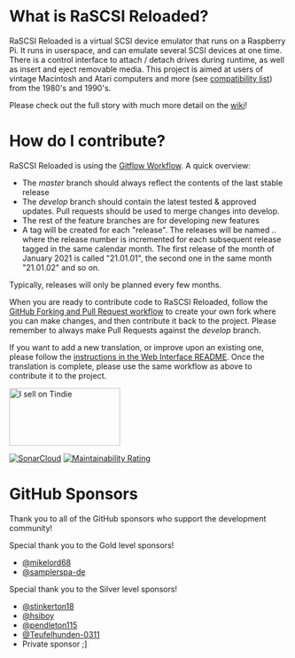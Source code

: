 # What is RaSCSI Reloaded?
RaSCSI Reloaded is a virtual SCSI device emulator that runs on a Raspberry Pi. It runs in userspace, and can emulate several SCSI devices at one time. There is a control interface to attach / detach drives during runtime, as well as insert and eject removable media. This project is aimed at users of vintage Macintosh and Atari computers and more (see [compatibility list](https://github.com/akuker/RASCSI/wiki/Compatibility)) from the 1980's and 1990's.

Please check out the full story with much more detail on the [wiki](https://github.com/akuker/RASCSI/wiki)!

# How do I contribute?
RaSCSI Reloaded is using the <a href="https://datasift.github.io/gitflow/IntroducingGitFlow.html">Gitflow Workflow</a>. A quick overview:

- The *master* branch should always reflect the contents of the last stable release
- The *develop* branch should contain the latest tested & approved updates. Pull requests should be used to merge changes into develop.
- The rest of the feature branches are for developing new features
- A tag will be created for each "release". The releases will be named <year>.<month>.<release number> where the release number is incremented for each subsequent release tagged in the same calendar month. The first release of the month of January 2021 is called "21.01.01", the second one in the same month "21.01.02" and so on.
  
Typically, releases will only be planned every few months.

When you are ready to contribute code to RaSCSI Reloaded, follow the <a href="https://docs.github.com/en/get-started/quickstart/contributing-to-projects">GitHub Forking and Pull Request workflow</a> to create your own fork where you can make changes, and then contribute it back to the project. Please remember to always make Pull Requests against the *develop* branch.

If you want to add a new translation, or improve upon an existing one, please follow the <a href="https://github.com/akuker/RASCSI/blob/develop/python/web/README.md#localizing-the-web-interface">instructions in the Web Interface README</a>. Once the translation is complete, please use the same workflow as above to contribute it to the project.

<a href="https://www.tindie.com/stores/landogriffin/?ref=offsite_badges&utm_source=sellers_akuker&utm_medium=badges&utm_campaign=badge_large"><img src="https://d2ss6ovg47m0r5.cloudfront.net/badges/tindie-larges.png" alt="I sell on Tindie" width="200" height="104"></a>

[![SonarCloud](https://sonarcloud.io/images/project_badges/sonarcloud-orange.svg)](https://sonarcloud.io/summary/new_code?id=akuker_RASCSI) [![Maintainability Rating](https://sonarcloud.io/api/project_badges/measure?project=akuker_RASCSI&metric=sqale_rating)](https://sonarcloud.io/summary/new_code?id=akuker_RASCSI)

# GitHub Sponsors
Thank you to all of the GitHub sponsors who support the development community!

 Special thank you to the Gold level sponsors!
  - <a href="https://github.com/mikelord68">@mikelord68</a>
  - <a href="https://github.com/SamplerSpa-de">@samplerspa-de</a>
  
Special thank you to the Silver level sponsors!
  - <a href="https://github.com/stinkerton18">@stinkerton18</a>
  - <a href="https://github.com/hsiboy">@hsiboy</a>
  - <a href="https://github.com/pendleton115">@pendleton115</a>
  - <a href="https://github.com/Teufelhunden-0311">@Teufelhunden-0311</a>
  - Private sponsor ;]
